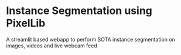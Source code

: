 # Instance Segmentation using PixelLib
A streamlit based webapp to perform SOTA instance segmentation on images, videos and live webcam feed
